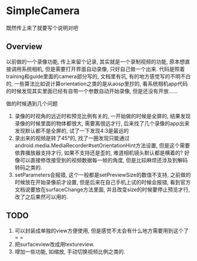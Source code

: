 # SimpleCamera
既然传上来了就要写个说明对吧
## Overview
以前做的一个录像功能, 传上来留个记录, 其实就是一个录制视频的功能, 原本想直接调用系统相机, 但是需要打开界面自动录像, 只好自己做一个出来.
代码是照着training和guide里面的camera部分写的, 文档里有坑, 有的地方感觉写的不明不白的, 一些算法比如说计算orientation之类的是从aosp里抄的, 看系统相机app代码的时候发现其实里面已经有自带一个参数自动开始录像, 但是还没有开放......

做的时候遇到几个问题
1. 录像的时视角的远近时和预览比例有关的, 一开始做的时候是全屏的, 结果发现录像的时候里面的物体都很大, 需要离很远才行, 后来找了几个录像的app出来发现默认都不是全屏的, 试了一下发现4:3是最远的
2. 录出来的视频是转了45°的, 找了一圈发现只能通过android.media.MediaRecorder#setOrientationHint方法设置, 但是这个需要依靠播放器支持才行, 如果不支持还是歪的, 难道相机镜头默认都是横着的? 好像可以直接修改接受到的视频数据每一帧的角度, 但是比较麻烦还涉及到解码转码之类的.
3. setParameters会报错, 这个一般都是setPreviewSize的数值不支持, 之前做的时候放在开始录像前才设置, 但是后来在自己手机上试的时候会报错, 看到官方文档说要放在surfaceChange方法里面, 并且改变size的时候要停止预览才行, 改了之后果然可以用的.

## TODO
1. 可以封装成单独的view方便使用, 但是感觉不太会有什么地方需要用到这个了= =
2. 把surfaceview改成用textureview.
3. 增加一些功能, 如缩放, 手动切换视频比例之类的.
